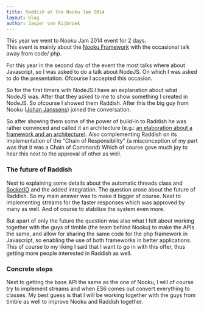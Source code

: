 ```yaml
---
title: Raddish at the Nooku Jam 2014
layout: blog
author: Jasper van Rijbroek
---
```


This year we went to Nooku Jam 2014 event for 2 days. <br/>
This event is mainly about the [Nooku Framework](http://nooku.org) with the occasional talk away from code/ php.

For this year in the second day of the event the most talks where about Javascript, so I was asked to do a talk about NodeJS.
On which I was asked to do the presentation. Ofcourse I accepted this occasion.

<!-- more -->

So for the first timers with NodeJS I have an explanation about what NodeJS was. After that they asked to me to show something I created in NodeJS.
So ofcourse I showed them Raddish. After this the big guy from Nooku ([Johan Janssens](https://twitter.com/johanjanssens)) joined the conversation.

So after showing them some of the power of build-in to Raddish he was rather convinced and called it an architecture (e.g.:
[an elaboration about a framework and an architecture](http://stackoverflow.com/questions/2190625/what-is-the-difference-between-framework-and-architecture)).
Also complementing Raddish on its implementation of the "Chain of Responsibility" (a misconception of my part was that it was a Chain of Command)
Which of course gave much joy to hear this next to the approval of other as well.

### The future of Raddish
Next to explaining some details about the automatic threads class and [SocketIO](http://socket.io/) and the added integration.
The question arose about the future of Raddish. So my main answer was to make it bigger of course. Next to implementing streams for the faster responses
which was approved by many as well. And of course to stabilize the system even more.

But apart of only the future the question was also what I felt about working together with the guys of timble (the team behind Nooku) to make the APIs the same,
and allow for sharing the same code for the php framework in Javascript, so enabling the use of both frameworks in better applications.
This of course to my liking I said that I want to go in with this offer, thus getting more people interested in Raddish as well.

### Concrete steps
Next to getting the base API the same as the one of Nooku, I will of course try to implement streams and when ES6 comes out convert everything to classes.
My best guess is that I will be working together with the guys from timble as well to improve Nooku and Raddish together.